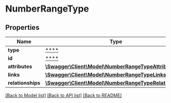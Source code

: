 # NumberRangeType

## Properties
Name | Type | Description | Notes
------------ | ------------- | ------------- | -------------
**type** | [****](.md) |  | [optional] 
**id** | [****](.md) |  | [optional] 
**attributes** | [**\Swagger\Client\Model\NumberRangeTypeAttributes**](NumberRangeTypeAttributes.md) |  | [optional] 
**links** | [**\Swagger\Client\Model\NumberRangeTypeLinks**](NumberRangeTypeLinks.md) |  | [optional] 
**relationships** | [**\Swagger\Client\Model\NumberRangeTypeRelationships**](NumberRangeTypeRelationships.md) |  | [optional] 

[[Back to Model list]](../../README.md#documentation-for-models) [[Back to API list]](../../README.md#documentation-for-api-endpoints) [[Back to README]](../../README.md)

